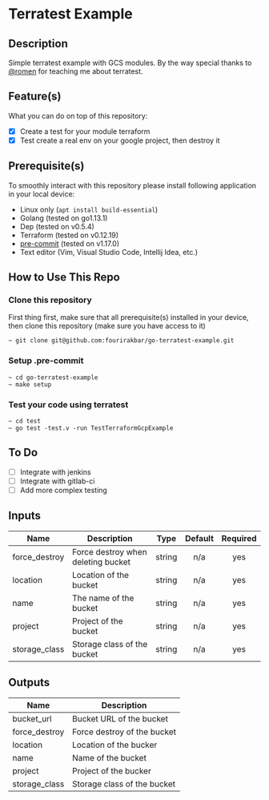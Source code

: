 # Terratest Example

## Description

Simple terratest example with GCS modules. By the way special thanks to [@romen](https://www.linkedin.com/in/rohman/?originalSubdomain=id) for teaching me about terratest.

## Feature(s)

What you can do on top of this repository:

- [x] Create a test for your module terraform
- [x] Test create a real env on your google project, then destroy it

## Prerequisite(s)

To smoothly interact with this repository please install following application in your local device:

- Linux only (`apt install build-essential`)
- Golang (tested on go1.13.1)
- Dep (tested on v0.5.4)
- Terraform (tested on v0.12.19)
- [pre-commit](https://pre-commit.com/) (tested on v1.17.0)
- Text editor (Vim, Visual Studio Code, Intellij Idea, etc.)

## How to Use This Repo
### Clone this repository
First thing first, make sure that all prerequisite(s) installed in your device, then clone this repository (make sure you have access to it)
```$bash
~ git clone git@github.com:fourirakbar/go-terratest-example.git
```

### Setup .pre-commit

```$bash
~ cd go-terratest-example
~ make setup
```

### Test your code using terratest
```$bash
~ cd test
~ go test -test.v -run TestTerraformGcpExample
```

## To Do

- [ ] Integrate with jenkins
- [ ] Integrate with gitlab-ci
- [ ] Add more complex testing
<!-- BEGINNING OF PRE-COMMIT-TERRAFORM DOCS HOOK -->
## Inputs

| Name | Description | Type | Default | Required |
|------|-------------|:----:|:-----:|:-----:|
| force\_destroy | Force destroy when deleting bucket | string | n/a | yes |
| location | Location of the bucket | string | n/a | yes |
| name | The name of the bucket | string | n/a | yes |
| project | Project of the bucket | string | n/a | yes |
| storage\_class | Storage class of the bucket | string | n/a | yes |

## Outputs

| Name | Description |
|------|-------------|
| bucket\_url | Bucket URL of the bucket |
| force\_destroy | Force destroy of the bucket |
| location | Location of the bucker |
| name | Name of the bucket |
| project | Project of the bucker |
| storage\_class | Storage class of the bucket |

<!-- END OF PRE-COMMIT-TERRAFORM DOCS HOOK --
